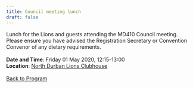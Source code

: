 ```yaml
---
title: Council meeting lunch
draft: false
---
```


Lunch for the Lions and guests attending the MD410 Council meeting. Please ensure you have advised the Registration Secretary or Convention Convenor of any dietary requirements.
\
\
**Date and Time**: Friday 01 May 2020, 12:15-13:00 \
**Location**: [North Durban Lions Clubhouse](/venue/#north-durban-lions-club)
\
\
[Back to Program](/program)
